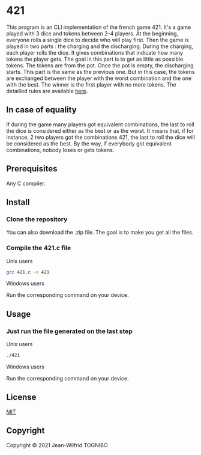 # 421
This program is an CLI implementation of the french game 421. It's a game played with 3 dice and tokens between 2-4 players.
At the beginning, everyone rolls a single dice to decide who will play first. Then the game is played in two parts : the charging and the discharging.
During the charging, each player rolls the dice. It gives combinations that indicate how many tokens the player gets. The goal in this part is to get as little as possible tokens.
The tokens are from the pot. Once the pot is empty, the discharging starts. This part is the same as the previous one.
But in this case, the tokens are exchanged between the player with the worst combination and the one with the best.
The winner is the first player with no more tokens.
The detailled rules are available [here](https://www.regles-de-jeux.com/regle-du-421/).

## In case of equality
If during the game many players got equivalent combinations, the last to roll the dice is considered either as the best or as the worst.
It means that, if for instance, 2 two players got the combinations 421, the last to roll the dice will be considered as the best.
By the way, if everybody got equivalent combinations, nobody loses or gets tokens.

## Prerequisites
Any C compiler.

## Install
  ### Clone the repository
  You can also download the .zip file. The goal is to make you get all the files.
  ### Compile the 421.c file
  Unix users
  ````bash
  gcc 421.c -o 421
  ````
  Windows users
  
  Run the corresponding command on your device.
## Usage
  ### Just run the file generated on the last step
  Unix users
  ````bash
  ./421
  ````
  Windows users
  
  Run the corresponding command on your device.

## License
  [MIT](https://choosealicense.com/licenses/mit/#)

## Copyright
Copyright © 2021 Jean-Wilfrid TOGNIBO
  
  
